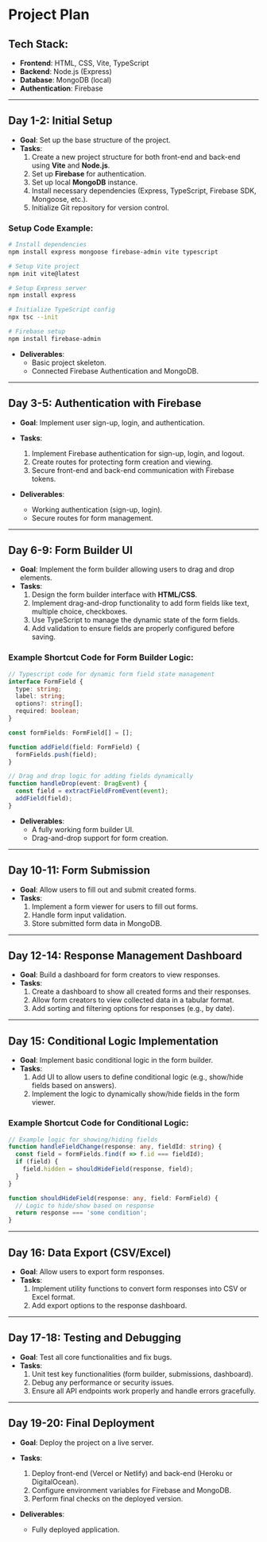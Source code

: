 
# Project Plan

## Tech Stack:
- **Frontend**: HTML, CSS, Vite, TypeScript
- **Backend**: Node.js (Express)
- **Database**: MongoDB (local)
- **Authentication**: Firebase

---

## **Day 1-2: Initial Setup**
- **Goal**: Set up the base structure of the project.
- **Tasks**:
  1. Create a new project structure for both front-end and back-end using **Vite** and **Node.js**.
  2. Set up **Firebase** for authentication.
  3. Set up local **MongoDB** instance.
  4. Install necessary dependencies (Express, TypeScript, Firebase SDK, Mongoose, etc.).
  5. Initialize Git repository for version control.

### Setup Code Example:
```bash
# Install dependencies
npm install express mongoose firebase-admin vite typescript

# Setup Vite project
npm init vite@latest

# Setup Express server
npm install express

# Initialize TypeScript config
npx tsc --init

# Firebase setup
npm install firebase-admin
```

- **Deliverables**:
  - Basic project skeleton.
  - Connected Firebase Authentication and MongoDB.

---

## **Day 3-5: Authentication with Firebase**
- **Goal**: Implement user sign-up, login, and authentication.
- **Tasks**:
  1. Implement Firebase authentication for sign-up, login, and logout.
  2. Create routes for protecting form creation and viewing.
  3. Secure front-end and back-end communication with Firebase tokens.

- **Deliverables**:
  - Working authentication (sign-up, login).
  - Secure routes for form management.

---

## **Day 6-9: Form Builder UI**
- **Goal**: Implement the form builder allowing users to drag and drop elements.
- **Tasks**:
  1. Design the form builder interface with **HTML/CSS**.
  2. Implement drag-and-drop functionality to add form fields like text, multiple choice, checkboxes.
  3. Use TypeScript to manage the dynamic state of the form fields.
  4. Add validation to ensure fields are properly configured before saving.

### Example Shortcut Code for Form Builder Logic:
```typescript
// Typescript code for dynamic form field state management
interface FormField {
  type: string;
  label: string;
  options?: string[];
  required: boolean;
}

const formFields: FormField[] = [];

function addField(field: FormField) {
  formFields.push(field);
}

// Drag and drop logic for adding fields dynamically
function handleDrop(event: DragEvent) {
  const field = extractFieldFromEvent(event); 
  addField(field);
}

```

- **Deliverables**:
  - A fully working form builder UI.
  - Drag-and-drop support for form creation.

---

## **Day 10-11: Form Submission**
- **Goal**: Allow users to fill out and submit created forms.
- **Tasks**:
  1. Implement a form viewer for users to fill out forms.
  2. Handle form input validation.
  3. Store submitted form data in MongoDB.

---

## **Day 12-14: Response Management Dashboard**
- **Goal**: Build a dashboard for form creators to view responses.
- **Tasks**:
  1. Create a dashboard to show all created forms and their responses.
  2. Allow form creators to view collected data in a tabular format.
  3. Add sorting and filtering options for responses (e.g., by date).

---

## **Day 15: Conditional Logic Implementation**
- **Goal**: Implement basic conditional logic in the form builder.
- **Tasks**:
  1. Add UI to allow users to define conditional logic (e.g., show/hide fields based on answers).
  2. Implement the logic to dynamically show/hide fields in the form viewer.

### Example Shortcut Code for Conditional Logic:
```typescript
// Example logic for showing/hiding fields
function handleFieldChange(response: any, fieldId: string) {
  const field = formFields.find(f => f.id === fieldId);
  if (field) {
    field.hidden = shouldHideField(response, field);
  }
}

function shouldHideField(response: any, field: FormField) {
  // Logic to hide/show based on response
  return response === 'some condition';
}
```

---

## **Day 16: Data Export (CSV/Excel)**
- **Goal**: Allow users to export form responses.
- **Tasks**:
  1. Implement utility functions to convert form responses into CSV or Excel format.
  2. Add export options to the response dashboard.

---

## **Day 17-18: Testing and Debugging**
- **Goal**: Test all core functionalities and fix bugs.
- **Tasks**:
  1. Unit test key functionalities (form builder, submissions, dashboard).
  2. Debug any performance or security issues.
  3. Ensure all API endpoints work properly and handle errors gracefully.

---

## **Day 19-20: Final Deployment**
- **Goal**: Deploy the project on a live server.
- **Tasks**:
  1. Deploy front-end (Vercel or Netlify) and back-end (Heroku or DigitalOcean).
  2. Configure environment variables for Firebase and MongoDB.
  3. Perform final checks on the deployed version.

- **Deliverables**:
  - Fully deployed application.

